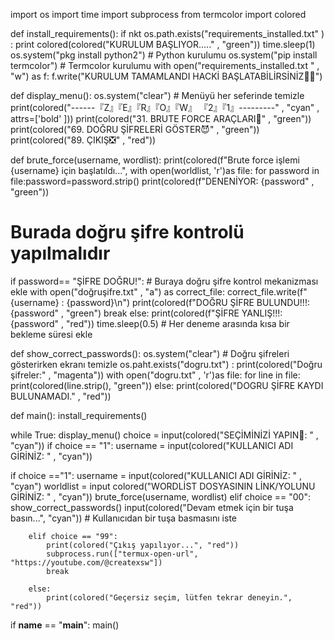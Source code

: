 import os
import time
import subprocess
from termcolor import colored 

def install_requirements():
if nkt os.path.exists("requirements_installed.txt" ) :
print colored(colored("KURULUM BAŞLIYOR....." ,  "green"))
time.sleep(1)
os.system("pkg install python2")  # Python kurulumu
os.system("pip install termcolor")  # Termcolor kurulumu 
with open("requirements_installed.txt " ,  "w") as f:
f.write("KURULUM TAMAMLANDI HACKİ BAŞLATABİLİRSİNİZ🤫😈")

def display_menu():
os.system("clear")  # Menüyü her seferinde temizle
print(colored("------『Z』『E』『R』『O』『W』 『2』『1』---------" ,  "cyan" , attrs=['bold' ]))
print(colored("31.  BRUTE FORCE ARAÇLARI🤫" ,  "green"))
print(colored("69.  DOĞRU ŞİFRELERİ GÖSTER😈" ,  "green"))
print(colored("89.  ÇIKIŞ❎" ,  "red"))

def brute_force(username,  wordlist):
print(colored(f"Brute force işlemi {username} için başlatıldı...",
with open(worldlist,  'r')as file:
for password in file:password=password.strip()
print(colored(f"DENENİYOR:  {password" ,  "green"))
# Burada doğru şifre kontrolü yapılmalıdır
if password== "ŞİFRE DOĞRU!":  # Buraya doğru şifre kontrol mekanizması ekle
with open("doğruşifre.txt" ,  "a") as correct_file:
correct_file.write(f"{username} : {password}\n")
print(colored(f"DOĞRU ŞİFRE BULUNDU!!!:  {password" ,  "green")
break
else:
print(colored(f"ŞİFRE YANLIŞ!!!:  {password" ,  "red"))
time.sleep(0.5)  # Her deneme arasında kısa bir bekleme süresi ekle

def show_correct_passwords():
os.system("clear")   # Doğru şifreleri gösterirken ekranı temizle
os.paht.exists("dogru.txt") :
print(colored("Doğru şifreler:" ,  "magenta"))
with open("dogru.txt" ,  'r')as file:
for line in file:
print(colored(line.strip(),  "green"))
else:
print(colored("DOGRU ŞİFRE KAYDI BULUNAMADI." ,  "red"))

def main():
install_requirements()

while True:
display_menu()
choice = input(colored("SEÇİMİNİZİ YAPIN🤝:  " ,  "cyan"))
if choice == "1":
username = input(colored("KULLANICI ADI GİRİNİZ: " ,  "cyan"))

if choice =="1":
username = input(colored("KULLANICI ADI GİRİNİZ: " ,  "cyan")
worldlist = input colored("WORDLİST DOSYASININ LİNK/YOLUNU GİRİNİZ: " ,  "cyan"))
brute_force(username,  wordlist)
elif choice == "00":
            show_correct_passwords()
            input(colored("Devam etmek için bir tuşa basın...", "cyan"))  # Kullanıcıdan bir tuşa basmasını iste

        elif choice == "99":
            print(colored("Çıkış yapılıyor...", "red"))
            subprocess.run(["termux-open-url", "https://youtube.com/@createxsw"])
            break

        else:
            print(colored("Geçersiz seçim, lütfen tekrar deneyin.", "red"))

if __name__ == "__main__":
    main()
